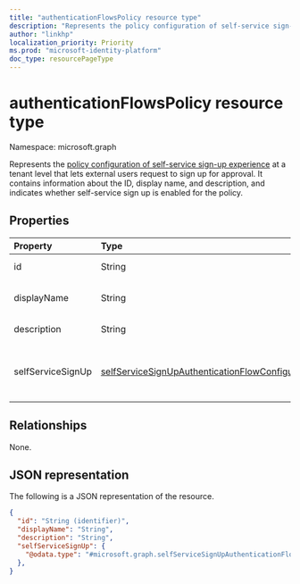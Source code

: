 ```yaml
---
title: "authenticationFlowsPolicy resource type"
description: "Represents the policy configuration of self-service sign-up experience at a tenant level that lets external users request to sign up for approval. "
author: "linkhp"
localization_priority: Priority
ms.prod: "microsoft-identity-platform"
doc_type: resourcePageType
---
```


# authenticationFlowsPolicy resource type


Namespace: microsoft.graph

Represents the [policy configuration of self-service sign-up experience](../resources/selfservicesignupauthenticationflowconfiguration.md) at a tenant level that lets external users request to sign up for approval. It contains information about the ID, display name, and description, and indicates whether self-service sign up is enabled for the policy.

## Properties
|Property|Type|Description|
|:-------|:---|:----------|
|id|String| Inherited property. The ID of the authentication flows policy. Optional. Read-only.
|displayName|String| Inherited property. The human-readable name of the policy. This property is not a key. Optional. Read-only.|
|description|String|Inherited property. A description of the policy. This property is not a key. Optional. Read-only.|
|selfServiceSignUp|[selfServiceSignUpAuthenticationFlowConfiguration](../resources/selfservicesignupauthenticationflowconfiguration.md) |Contains [selfServiceSignUpAuthenticationFlowConfiguration](../resources/selfservicesignupauthenticationflowconfiguration.md) settings that convey whether self-service sign-up is enabled or disabled. This property is not a key. Optional. Read-only. |

## Relationships
None.

## JSON representation
The following is a JSON representation of the resource.
<!-- {
  "blockType": "resource",
  "keyProperty": "id",
  "@odata.type": "microsoft.graph.authenticationFlowsPolicy",
  "baseType": "",
  "openType": false
}
-->

``` json
{
  "id": "String (identifier)",
  "displayName": "String",
  "description": "String",
  "selfServiceSignUp": {
    "@odata.type": "#microsoft.graph.selfServiceSignUpAuthenticationFlowConfiguration"
  },
}
```


